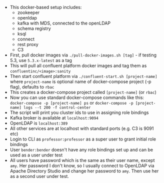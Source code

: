 - This docker-based setup includes:
    - zookeeper
    - openldap
    - kafka with MDS, connected to the openLDAP
    - schema registry
    - ksql
    - connect
    - rest proxy
    - C3
- First, pull docker images via `./pull-docker-images.sh [tag]` - if testing 5.3, use `5.3.x-latest` as a tag
- This will pull all confluent platform docker images and tag them as `confluentinc/<image>:sanity`
- Then start confluent platform via `./confluent-start.sh [project-name]` where `project-name` is optional name of docker-compose project (-p flag), defaults to `rbac`
- This creates a docker-compose project called `[project-name]` (or `rbac`)
- Now you can use standard docker-compose commands like this: `docker-compose -p [project-name] ps` or `docker-compose -p [project-name] logs --t 200 -f control-center`
- The script will print you cluster ids to use in assigning role bindings
- Kafka broker is available at `localhost:9094`
- OpenLDAP is `localhost:389`
- All other services are at localhost with standard ports (e.g. C3 is 9091 etc)
- Login to CLI as `professor:professor` as a super user to grant initial role bindings
- User `bender:bender` doesn't have any role bindings set up and can be used as a user under test
- All users have password which is the same as their user name, except `amy`. Her password I don't know, so I usually connect to OpenLDAP via Apache Directory Studio and change her password to `amy`. Then use her as a second user under test.
